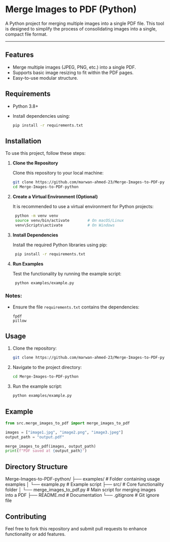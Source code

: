 # Merge Images to PDF (Python)

A Python project for merging multiple images into a single PDF file. This tool is designed to simplify the process of consolidating images into a single, compact file format.

---

## Features
- Merge multiple images (JPEG, PNG, etc.) into a single PDF.
- Supports basic image resizing to fit within the PDF pages.
- Easy-to-use modular structure.

## Requirements

- Python 3.8+
- Install dependencies using:

    ```bash
    pip install -r requirements.txt
    ```

## Installation

To use this project, follow these steps:

1. **Clone the Repository**
    
    Clone this repository to your local machine:  
    
    ```bash
    git clone https://github.com/marwan-ahmed-23/Merge-Images-to-PDF-python.git
    cd Merge-Images-to-PDF-python
    ```

2. **Create a Virtual Environment (Optional)**

    It is recommended to use a virtual environment for Python projects:
    
   ```bash
    python -m venv venv
    source venv/bin/activate        # On macOS/Linux
    venv\Scripts\activate           # On Windows
   ```

3. **Install Dependencies**

    Install the required Python libraries using pip:
    
   ```bash
    pip install -r requirements.txt
   ```

4. **Run Examples**

    Test the functionality by running the example script:
    
   ```bash
    python examples/example.py
   ```


### Notes:
- Ensure the file `requirements.txt` contains the dependencies:
    ```text
    fpdf
    pillow
    ```

## Usage

1. Clone the repository:

    ```bash
    git clone https://github.com/marwan-ahmed-23/Merge-Images-to-PDF-python.git
    ```

2. Navigate to the project directory:

    ```bash
    cd Merge-Images-to-PDF-python
    ```

3. Run the example script:

    ```bash
    python examples/example.py
    ```

## Example

```python
from src.merge_images_to_pdf import merge_images_to_pdf

images = ["image1.jpg", "image2.png", "image3.jpeg"]
output_path = "output.pdf"

merge_images_to_pdf(images, output_path)
print(f"PDF saved at {output_path}")
```

## Directory Structure

Merge-Images-to-PDF-python/
├── examples/                 # Folder containing usage examples
│   └── example.py            # Example script
├── src/                      # Core functionality folder
│   └── merge_images_to_pdf.py # Main script for merging images into a PDF
├── README.md                 # Documentation
└── .gitignore                # Git ignore file

## Contributing

Feel free to fork this repository and submit pull requests to enhance functionality or add features.
